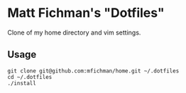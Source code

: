 # Matt Fichman's "Dotfiles"
Clone of my home directory and vim settings.

## Usage

```
git clone git@github.com:mfichman/home.git ~/.dotfiles
cd ~/.dotfiles
./install
```
